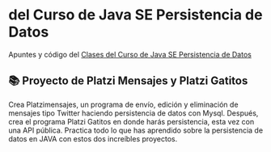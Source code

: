 # del Curso de Java SE Persistencia de Datos

Apuntes y código del [Clases del Curso de Java SE Persistencia de Datos](https://platzi.com/clases/java-persistencia/)

## 📚 Proyecto de Platzi Mensajes y Platzi Gatitos

Crea Platzimensajes, un programa de envío, edición y eliminación de mensajes 
tipo Twitter haciendo persistencia de datos con Mysql. Después, crea el programa 
Platzi Gatitos en donde harás persistencia, esta vez con una API pública. 
Practica todo lo que has aprendido sobre la persistencia de datos en JAVA con estos dos increíbles proyectos.
